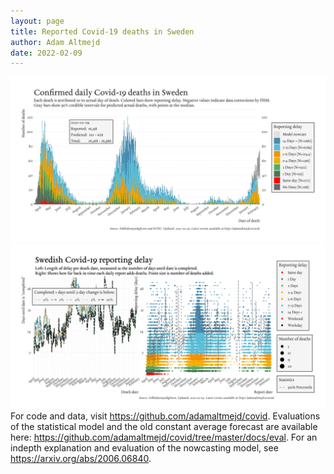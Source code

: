 ```yaml
---
layout: page
title: Reported Covid-19 deaths in Sweden
author: Adam Altmejd
date: 2022-02-09
---
```


![Graph of Swedish Covid-19 deaths with reporting delay.](deaths_lag_sweden_2022-02-09.png "Swedish Covid-19 deaths.")
![Graph of Swedish Covid-19 reporting delay in daily deaths.](lag_trend_sweden_2022-02-09.png "Trend in Swedish Covid-19 mortality reporting delay.")
For code and data, visit <https://github.com/adamaltmejd/covid>.
Evaluations of the statistical model and the old constant average forecast are available here: <https://github.com/adamaltmejd/covid/tree/master/docs/eval>.
For an indepth explanation and evaluation of the nowcasting model, see <https://arxiv.org/abs/2006.06840>.
